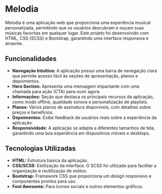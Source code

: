 # Melodia

Melodia é uma aplicação web que proporciona uma experiência musical personalizada, permitindo que os usuários descubram e ouçam suas músicas favoritas em qualquer lugar. Este projeto foi desenvolvido com HTML, CSS (SCSS) e Bootstrap, garantindo uma interface responsiva e atraente.

## Funcionalidades

- **Navegação Intuitiva:** A aplicação possui uma barra de navegação clara que permite acesso fácil às seções de apresentação, planos e depoimentos.
- **Hero Section:** Apresenta uma mensagem impactante com uma chamada para ação (CTA) para ouvir agora.
- **Informações:** Seção que destaca os principais recursos da aplicação, como modo offline, qualidade sonora e personalização de playlists.
- **Planos:** Vários planos de assinatura disponíveis, com detalhes sobre preços e benefícios.
- **Depoimentos:** Exibe feedback de usuários reais sobre a experiência da aplicação.
- **Responsividade:** A aplicação se adapta a diferentes tamanhos de tela, garantindo uma boa experiência em dispositivos móveis e desktops.

## Tecnologias Utilizadas

- **HTML:** Estrutura básica da aplicação.
- **CSS/SCSS:** Estilização da interface. O SCSS foi utilizado para facilitar a organização e reutilização de estilos.
- **Bootstrap:** Framework CSS que proporciona um design responsivo e componentes prontos para uso.
- **Font Awesome:** Para ícones sociais e outros elementos gráficos.

